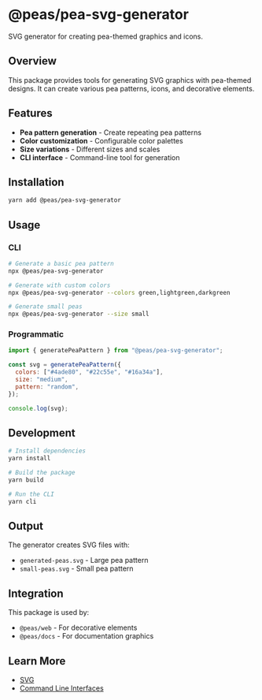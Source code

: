 # @peas/pea-svg-generator

SVG generator for creating pea-themed graphics and icons.

## Overview

This package provides tools for generating SVG graphics with pea-themed designs. It can create various pea patterns, icons, and decorative elements.

## Features

- **Pea pattern generation** - Create repeating pea patterns
- **Color customization** - Configurable color palettes
- **Size variations** - Different sizes and scales
- **CLI interface** - Command-line tool for generation

## Installation

```bash
yarn add @peas/pea-svg-generator
```

## Usage

### CLI

```bash
# Generate a basic pea pattern
npx @peas/pea-svg-generator

# Generate with custom colors
npx @peas/pea-svg-generator --colors green,lightgreen,darkgreen

# Generate small peas
npx @peas/pea-svg-generator --size small
```

### Programmatic

```javascript
import { generatePeaPattern } from "@peas/pea-svg-generator";

const svg = generatePeaPattern({
  colors: ["#4ade80", "#22c55e", "#16a34a"],
  size: "medium",
  pattern: "random",
});

console.log(svg);
```

## Development

```bash
# Install dependencies
yarn install

# Build the package
yarn build

# Run the CLI
yarn cli
```

## Output

The generator creates SVG files with:

- `generated-peas.svg` - Large pea pattern
- `small-peas.svg` - Small pea pattern

## Integration

This package is used by:

- `@peas/web` - For decorative elements
- `@peas/docs` - For documentation graphics

## Learn More

- [SVG](https://developer.mozilla.org/en-US/docs/Web/SVG)
- [Command Line Interfaces](https://nodejs.org/api/readline.html)
